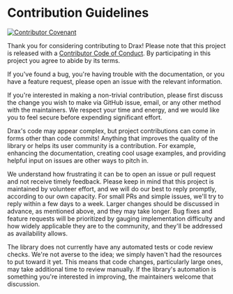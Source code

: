 # Contribution Guidelines

[![Contributor Covenant](https://img.shields.io/badge/Contributor%20Covenant-v2.0%20adopted-ff69b4.svg)](CODE-OF-CONDUCT.md)

Thank you for considering contributing to Drax! Please note that this project is released with a [Contributor Code of Conduct](CODE-OF-CONDUCT.md). By participating in this project you agree to abide by its terms.

If you've found a bug, you're having trouble with the documentation, or you have a feature request, please open an issue with the relevant information.

If you're interested in making a non-trivial contribution, please first discuss the change you wish to make via GitHub issue, email, or any other method with the maintainers. We respect your time and energy, and we would like you to feel secure before expending significant effort.

Drax's code may appear complex, but project contributions can come in forms other than code commits! Anything that improves the quality of the library or helps its user community is a contribution. For example, enhancing the documentation, creating cool usage examples, and providing helpful input on issues are other ways to pitch in.

We understand how frustrating it can be to open an issue or pull request and not receive timely feedback. Please keep in mind that this project is maintained by volunteer effort, and we will do our best to reply promptly, according to our own capacity. For small PRs and simple issues, we'll try to reply within a few days to a week. Larger changes should be discussed in advance, as mentioned above, and they may take longer. Bug fixes and feature requests will be prioritized by gauging implementation difficulty and how widely applicable they are to the community, and they'll be addressed as availability allows.

The library does not currently have any automated tests or code review checks. We're not averse to the idea; we simply haven't had the resources to put toward it yet. This means that code changes, particularly large ones, may take additional time to review manually. If the library's automation is something you're interested in improving, the maintainers welcome that discussion.